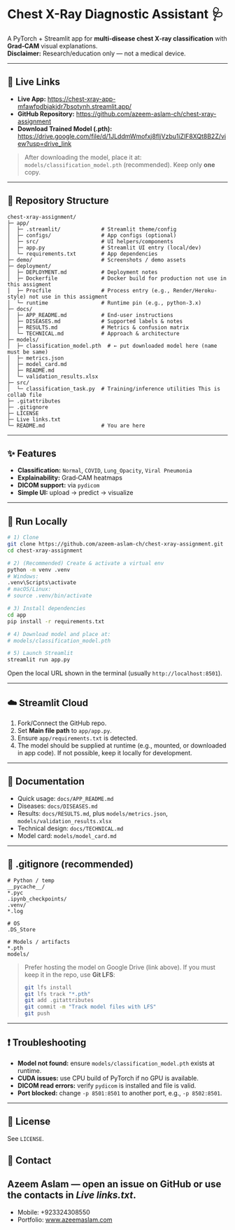 # Chest X-Ray Diagnostic Assistant 🩺

A PyTorch + Streamlit app for **multi‑disease chest X‑ray classification** with **Grad‑CAM** visual explanations.  
**Disclaimer:** Research/education only — not a medical device.

---

## 🔗 Live Links
- **Live App:** https://chest-xray-app-mfawfpdbjakjdr7bsotynh.streamlit.app/
- **GitHub Repository:** https://github.com/azeem-aslam-ch/chest-xray-assignment
- **Download Trained Model (.pth):** https://drive.google.com/file/d/1JLddmWmofxj8fIjVzbu1iZlF8XQt8B2Z/view?usp=drive_link

> After downloading the model, place it at: `models/classification_model.pth` (recommended). Keep only **one** copy.

---

## 📁 Repository Structure
```
chest-xray-assignment/
├─ app/
│  ├─ .streamlit/             # Streamlit theme/config
│  ├─ configs/                # App configs (optional)
│  ├─ src/                    # UI helpers/components
│  ├─ app.py                  # Streamlit UI entry (local/dev)
│  └─ requirements.txt        # App dependencies
├─ demo/                      # Screenshots / demo assets
├─ deployment/
│  ├─ DEPLOYMENT.md           # Deployment notes
│  ├─ Dockerfile              # Docker build for production not use in this assigment 
│  ├─ Procfile                # Process entry (e.g., Render/Heroku-style) not use in this assigment 
│  └─ runtime                 # Runtime pin (e.g., python-3.x)
├─ docs/
│  ├─ APP_README.md           # End-user instructions
│  ├─ DISEASES.md             # Supported labels & notes
│  ├─ RESULTS.md              # Metrics & confusion matrix
│  └─ TECHNICAL.md            # Approach & architecture
├─ models/
│  ├─ classification_model.pth  # ← put downloaded model here (name must be same)
│  ├─ metrics.json
│  ├─ model_card.md
│  ├─ README.md
│  └─ validation_results.xlsx
├─ src/
│  └─ classification_task.py  # Training/inference utilities This is collab file 
├─ .gitattributes
├─ .gitignore
├─ LICENSE
├─ Live links.txt
└─ README.md                  # You are here
```

---

## ✨ Features
- **Classification:** `Normal`, `COVID`, `Lung_Opacity`, `Viral Pneumonia`
- **Explainability:** Grad‑CAM heatmaps
- **DICOM support:** via `pydicom`
- **Simple UI:** upload → predict → visualize

---

## 🚀 Run Locally
```bash
# 1) Clone
git clone https://github.com/azeem-aslam-ch/chest-xray-assignment.git
cd chest-xray-assignment

# 2) (Recommended) Create & activate a virtual env
python -m venv .venv
# Windows:
.venv\Scripts\activate
# macOS/Linux:
# source .venv/bin/activate

# 3) Install dependencies
cd app
pip install -r requirements.txt

# 4) Download model and place at:
# models/classification_model.pth

# 5) Launch Streamlit
streamlit run app.py
```
Open the local URL shown in the terminal (usually `http://localhost:8501`).


---

## ☁️ Streamlit Cloud 
1. Fork/Connect the GitHub repo.  
2. Set **Main file path** to `app/app.py`.  
3. Ensure `app/requirements.txt` is detected.  
4. The model should be supplied at runtime (e.g., mounted, or downloaded in app code). If not possible, keep it locally for development.

---

## 📄 Documentation
- Quick usage: `docs/APP_README.md`  
- Diseases: `docs/DISEASES.md`  
- Results: `docs/RESULTS.md`, plus `models/metrics.json`, `models/validation_results.xlsx`  
- Technical design: `docs/TECHNICAL.md`  
- Model card: `models/model_card.md`

---

## 🧷 .gitignore (recommended)
```
# Python / temp
__pycache__/
*.pyc
.ipynb_checkpoints/
.venv/
*.log

# OS
.DS_Store

# Models / artifacts
*.pth
models/
```

> Prefer hosting the model on Google Drive (link above). If you must keep it in the repo, use **Git LFS**:
> ```bash
> git lfs install
> git lfs track "*.pth"
> git add .gitattributes
> git commit -m "Track model files with LFS"
> git push
> ```

---

## ❗ Troubleshooting
- **Model not found:** ensure `models/classification_model.pth` exists at runtime.  
- **CUDA issues:** use CPU build of PyTorch if no GPU is available.  
- **DICOM read errors:** verify `pydicom` is installed and file is valid.  
- **Port blocked:** change `-p 8501:8501` to another port, e.g., `-p 8502:8501`.

---

## 📜 License
See `LICENSE`.

## 👤 Contact
**Azeem Aslam** — open an issue on GitHub or use the contacts in *Live links.txt*.
---
- Mobile: +923324308550
- Portfolio: www.azeemaslam.com
